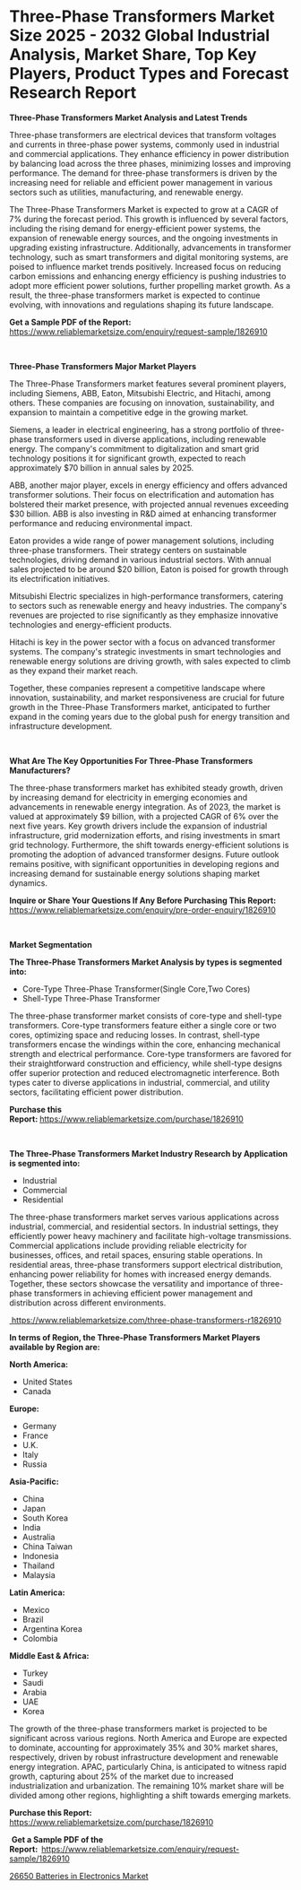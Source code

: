 <p><h1>Three-Phase Transformers Market Size 2025 - 2032 Global Industrial Analysis, Market Share, Top Key Players, Product Types and Forecast Research Report</h1></p><p><strong>Three-Phase Transformers Market Analysis and Latest Trends</strong></p>
<p><p>Three-phase transformers are electrical devices that transform voltages and currents in three-phase power systems, commonly used in industrial and commercial applications. They enhance efficiency in power distribution by balancing load across the three phases, minimizing losses and improving performance. The demand for three-phase transformers is driven by the increasing need for reliable and efficient power management in various sectors such as utilities, manufacturing, and renewable energy.</p><p>The Three-Phase Transformers Market is expected to grow at a CAGR of 7% during the forecast period. This growth is influenced by several factors, including the rising demand for energy-efficient power systems, the expansion of renewable energy sources, and the ongoing investments in upgrading existing infrastructure. Additionally, advancements in transformer technology, such as smart transformers and digital monitoring systems, are poised to influence market trends positively. Increased focus on reducing carbon emissions and enhancing energy efficiency is pushing industries to adopt more efficient power solutions, further propelling market growth. As a result, the three-phase transformers market is expected to continue evolving, with innovations and regulations shaping its future landscape.</p></p>
<p><strong>Get a Sample PDF of the Report:&nbsp;</strong> <a href="https://www.reliablemarketsize.com/enquiry/request-sample/1826910?utm_campaign=1197&utm_medium=2&utm_source=Github&utm_content=ia&utm_term=14022025&utm_id=three-phase-transformers">https://www.reliablemarketsize.com/enquiry/request-sample/1826910</a></p>
<p>&nbsp;</p>
<p><strong>Three-Phase Transformers Major Market Players</strong></p>
<p><p>The Three-Phase Transformers market features several prominent players, including Siemens, ABB, Eaton, Mitsubishi Electric, and Hitachi, among others. These companies are focusing on innovation, sustainability, and expansion to maintain a competitive edge in the growing market.</p><p>Siemens, a leader in electrical engineering, has a strong portfolio of three-phase transformers used in diverse applications, including renewable energy. The company's commitment to digitalization and smart grid technology positions it for significant growth, expected to reach approximately $70 billion in annual sales by 2025.</p><p>ABB, another major player, excels in energy efficiency and offers advanced transformer solutions. Their focus on electrification and automation has bolstered their market presence, with projected annual revenues exceeding $30 billion. ABB is also investing in R&D aimed at enhancing transformer performance and reducing environmental impact.</p><p>Eaton provides a wide range of power management solutions, including three-phase transformers. Their strategy centers on sustainable technologies, driving demand in various industrial sectors. With annual sales projected to be around $20 billion, Eaton is poised for growth through its electrification initiatives.</p><p>Mitsubishi Electric specializes in high-performance transformers, catering to sectors such as renewable energy and heavy industries. The company's revenues are projected to rise significantly as they emphasize innovative technologies and energy-efficient products.</p><p>Hitachi is key in the power sector with a focus on advanced transformer systems. The company's strategic investments in smart technologies and renewable energy solutions are driving growth, with sales expected to climb as they expand their market reach.</p><p>Together, these companies represent a competitive landscape where innovation, sustainability, and market responsiveness are crucial for future growth in the Three-Phase Transformers market, anticipated to further expand in the coming years due to the global push for energy transition and infrastructure development.</p></p>
<p>&nbsp;</p>
<p><strong>What Are The Key Opportunities For Three-Phase Transformers Manufacturers?</strong></p>
<p><p>The three-phase transformers market has exhibited steady growth, driven by increasing demand for electricity in emerging economies and advancements in renewable energy integration. As of 2023, the market is valued at approximately $9 billion, with a projected CAGR of 6% over the next five years. Key growth drivers include the expansion of industrial infrastructure, grid modernization efforts, and rising investments in smart grid technology. Furthermore, the shift towards energy-efficient solutions is promoting the adoption of advanced transformer designs. Future outlook remains positive, with significant opportunities in developing regions and increasing demand for sustainable energy solutions shaping market dynamics.</p></p>
<p><strong>Inquire or Share Your Questions If Any Before Purchasing This Report:</strong> <a href="https://www.reliablemarketsize.com/enquiry/pre-order-enquiry/1826910?utm_campaign=1197&utm_medium=2&utm_source=Github&utm_content=ia&utm_term=14022025&utm_id=three-phase-transformers">https://www.reliablemarketsize.com/enquiry/pre-order-enquiry/1826910</a></p>
<p>&nbsp;</p>
<p><strong>Market Segmentation</strong></p>
<p><strong>The Three-Phase Transformers Market Analysis by types is segmented into:</strong></p>
<p><ul><li>Core-Type Three-Phase Transformer(Single Core,Two Cores)</li><li>Shell-Type Three-Phase Transformer</li></ul></p>
<p><p>The three-phase transformer market consists of core-type and shell-type transformers. Core-type transformers feature either a single core or two cores, optimizing space and reducing losses. In contrast, shell-type transformers encase the windings within the core, enhancing mechanical strength and electrical performance. Core-type transformers are favored for their straightforward construction and efficiency, while shell-type designs offer superior protection and reduced electromagnetic interference. Both types cater to diverse applications in industrial, commercial, and utility sectors, facilitating efficient power distribution.</p></p>
<p><strong>Purchase this Report:&nbsp;</strong><a href="https://www.reliablemarketsize.com/purchase/1826910?utm_campaign=1197&utm_medium=2&utm_source=Github&utm_content=ia&utm_term=14022025&utm_id=three-phase-transformers">https://www.reliablemarketsize.com/purchase/1826910</a></p>
<p>&nbsp;</p>
<p><strong>The Three-Phase Transformers Market Industry Research by Application is segmented into:</strong></p>
<p><ul><li>Industrial</li><li>Commercial</li><li>Residential</li></ul></p>
<p><p>The three-phase transformers market serves various applications across industrial, commercial, and residential sectors. In industrial settings, they efficiently power heavy machinery and facilitate high-voltage transmissions. Commercial applications include providing reliable electricity for businesses, offices, and retail spaces, ensuring stable operations. In residential areas, three-phase transformers support electrical distribution, enhancing power reliability for homes with increased energy demands. Together, these sectors showcase the versatility and importance of three-phase transformers in achieving efficient power management and distribution across different environments.</p></p>
<p><a href="https://www.reliablemarketsize.com/three-phase-transformers-r1826910?utm_campaign=1197&utm_medium=2&utm_source=Github&utm_content=ia&utm_term=14022025&utm_id=three-phase-transformers">&nbsp;https://www.reliablemarketsize.com/three-phase-transformers-r1826910</a></p>
<p><strong>In terms of Region, the Three-Phase Transformers Market Players available by Region are:</strong></p>
<p>
    <p> <strong> North America: </strong>
        <ul>
            <li>United States</li>
            <li>Canada</li>
        </ul>
        </p> 
    <p> <strong> Europe: </strong>
        <ul>
            <li>Germany</li>
            <li>France</li>
            <li>U.K.</li>
            <li>Italy</li>
            <li>Russia</li>
        </ul>
        </p> 
    <p> <strong> Asia-Pacific: </strong>
        <ul>
            <li>China</li>
            <li>Japan</li>
            <li>South Korea</li>
            <li>India</li>
            <li>Australia</li>
            <li>China Taiwan</li>
            <li>Indonesia</li>
            <li>Thailand</li>
            <li>Malaysia</li>
        </ul>
        </p> 
    <p> <strong> Latin America: </strong>
        <ul>
            <li>Mexico</li>
            <li>Brazil</li>
            <li>Argentina Korea</li>
            <li>Colombia</li>
        </ul>
        </p> 
    <p> <strong> Middle East & Africa: </strong>
        <ul>
            <li>Turkey</li>
            <li>Saudi</li>
            <li>Arabia</li>
            <li>UAE</li>
            <li>Korea</li>
        </ul>
    </p>
    </p>
<p><p>The growth of the three-phase transformers market is projected to be significant across various regions. North America and Europe are expected to dominate, accounting for approximately 35% and 30% market shares, respectively, driven by robust infrastructure development and renewable energy integration. APAC, particularly China, is anticipated to witness rapid growth, capturing about 25% of the market due to increased industrialization and urbanization. The remaining 10% market share will be divided among other regions, highlighting a shift towards emerging markets.</p></p>
<p><strong>Purchase this Report: </strong><a href="https://www.reliablemarketsize.com/purchase/1826910?utm_campaign=1197&utm_medium=2&utm_source=Github&utm_content=ia&utm_term=14022025&utm_id=three-phase-transformers">https://www.reliablemarketsize.com/purchase/1826910</a></p>
<p>&nbsp;<strong>Get a Sample PDF of the Report:&nbsp;&nbsp;</strong><a href="https://www.reliablemarketsize.com/enquiry/request-sample/1826910?utm_campaign=1197&utm_medium=2&utm_source=Github&utm_content=ia&utm_term=14022025&utm_id=three-phase-transformers">https://www.reliablemarketsize.com/enquiry/request-sample/1826910</a></p>
<p><strong></strong></p>
<p><p><a href="https://github.com/prosalinda88/Market-Research-Report-List-7/blob/main/26650-batteries-in-electronics-market.md?utm_campaign=1197&utm_medium=2&utm_source=Github&utm_content=ia&utm_term=14022025&utm_id=three-phase-transformers">26650 Batteries in Electronics Market</a></p></p>